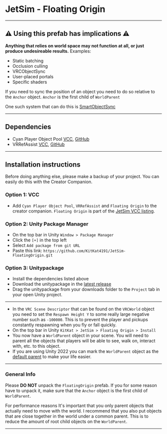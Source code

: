 
# JetSim - Floating Origin

___

## ⚠ Using this prefab has implications ⚠

**Anything that relies on world space may not function at all, or just produce undesireable results.**
Examples:

* Static batching
* Occlusion culling
* VRCObjectSync
* User-placed portals
* Specific shaders

If you need to sync the position of an object you need to do so relative to the `Anchor` object.
`Anchor` is the first child of `WorldParent`

One such system that can do this is [SmartObjectSync](https://github.com/MMMaellon/SmartObjectSync)

___

## Dependencies

* Cyan Player Object Pool [VCC](https://cyanlaser.github.io/CyanPlayerObjectPool/), [GitHub](https://github.com/CyanLaser/CyanPlayerObjectPool)
* VRRefAssist [VCC](https://livedimensions.github.io/VRRefAssist/), [GitHub](https://github.com/LiveDimensions/VRRefAssist)

___

## Installation instructions

Before doing anything else, please make a backup of your project.
You can easily do this with the Creator Companion.

### Option 1: VCC

* Add `Cyan Player Object Pool`, `VRRefAssist` and `Floating Origin` to the creator companion.
    `Floating Origin` is part of the [JetSim VCC listing](https://kitkat4191.github.io/JetSim-VCC-Listing/).

### Option 2: Unity Package Manager

* On the top bar in Unity `Window > Package Manager`
* Click the `[+]` in the top left
* Select `Add package from git URL`
* Paste this link: `https://github.com/KitKat4191/JetSim-FloatingOrigin.git`

### Option 3: Unitypackage

* Install the dependencies listed above
* Download the unitypackage in the [latest release](https://github.com/KitKat4191/JetSim-FloatingOrigin/releases/latest)
* Drag the unitypackage from your downloads folder to the `Project` tab in your open Unity project.

___

* In the `VRC Scene Descriptor` that can be found on the `VRCWorld` object you need to set the `Respawn Height Y` to some really large negative number such as `-100000`. This is to prevent the player and pickups constantly respawning when you fly or fall quickly.
* On the top bar in Unity `KitKat > JetSim > Floating Origin > Install`
* You now have a `WorldParent` object in your scene. You will need to parent all the objects that players will be able to see, walk on, interact with, etc. to this object.
* If you are using Unity 2022 you can mark the `WorldParent` object as the [default parent](https://vrclibrary.com/wiki/books/whats-new-in-unity-2022/page/set-any-gameobject-as-default-parent) to make your life easier.

___

### General Info

Please **DO NOT** unpack the `FloatingOrigin` prefab. If you for some reason have to unpack it, make sure that the `Anchor` object is the first child of `WorldParent`.

For performance reasons It's important that you only parent objects that actually need to move with the world. I recommend that you also put objects that are close together in the world under a common parent. This is to reduce the amount of root child objects on the `WorldParent`.

___
